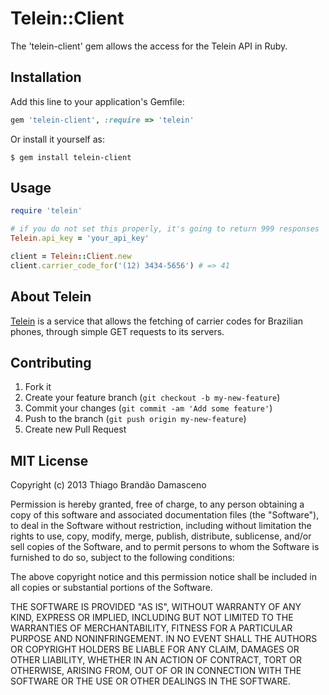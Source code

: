 # Telein::Client

The 'telein-client' gem allows the access for
the Telein API in Ruby.

## Installation

Add this line to your application's Gemfile:

```ruby
gem 'telein-client', :require => 'telein'
```

Or install it yourself as:

```
$ gem install telein-client
```

## Usage

```ruby
require 'telein'

# if you do not set this properly, it's going to return 999 responses
Telein.api_key = 'your_api_key'

client = Telein::Client.new
client.carrier_code_for('(12) 3434-5656') # => 41
```

## About Telein

[Telein](http://www.telein.com.br/) is a service that
allows the fetching of carrier codes for Brazilian phones,
through simple GET requests to its servers.

## Contributing

1. Fork it
2. Create your feature branch (`git checkout -b my-new-feature`)
3. Commit your changes (`git commit -am 'Add some feature'`)
4. Push to the branch (`git push origin my-new-feature`)
5. Create new Pull Request

## MIT License

Copyright (c) 2013 Thiago Brandão Damasceno

Permission is hereby granted, free of charge, to any person obtaining
a copy of this software and associated documentation files (the
"Software"), to deal in the Software without restriction, including
without limitation the rights to use, copy, modify, merge, publish,
distribute, sublicense, and/or sell copies of the Software, and to
permit persons to whom the Software is furnished to do so, subject to
the following conditions:

The above copyright notice and this permission notice shall be
included in all copies or substantial portions of the Software.

THE SOFTWARE IS PROVIDED "AS IS", WITHOUT WARRANTY OF ANY KIND,
EXPRESS OR IMPLIED, INCLUDING BUT NOT LIMITED TO THE WARRANTIES OF
MERCHANTABILITY, FITNESS FOR A PARTICULAR PURPOSE AND
NONINFRINGEMENT. IN NO EVENT SHALL THE AUTHORS OR COPYRIGHT HOLDERS BE
LIABLE FOR ANY CLAIM, DAMAGES OR OTHER LIABILITY, WHETHER IN AN ACTION
OF CONTRACT, TORT OR OTHERWISE, ARISING FROM, OUT OF OR IN CONNECTION
WITH THE SOFTWARE OR THE USE OR OTHER DEALINGS IN THE SOFTWARE.


